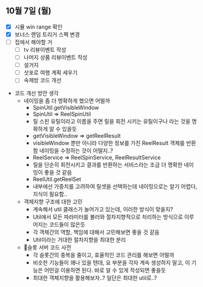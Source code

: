
## 10월 7일 (월)

- [x] 시뮬 win range 확인
- [x] 보너스 랜덤 트리거 스펙 변경
- [ ] 집에서 해야할 거
	- [ ] tv 리뷰이벤트 작성
	- [ ] 나머지 상품 리뷰이벤트 작성
	- [ ] 설거지
	- [ ] 삿포로 여행 계획 세우기
	- [ ] 숙제방 코드 개선

- 코드 개선 방안 생각
	- 네이밍을 좀 더 명확하게 했으면 어떨까
		- SpinUtil.getVisibleWindow
		- SpinUtil => ReelSpinUtil
		- 릴 스핀 유틸이라고 이름을 주면 릴을 회전 시키는 유틸이구나 라는 것을 명확하게 알 수 있을듯
		- getVisibleWindow => getReelResult
		- visibleWindow 뿐만 아니라 다양한 정보를 가진 ReelResult 객체를 반환함 네이밍을 수정하는 것이 어떨지..?
		- ReelService => ReelSpinService, ReelResultService
		- 릴을 단순히 회전시키고 결과를 반환하는 서비스라는 조금 더 명확한 네이밍이 좋을 것 같음
		- ReelUtil.getReelSet
		- 내부에선 가중치를 고려하여 릴셋을 선택하는데 네이밍으로는 알기 어렵다, 지식이 필요함..
	- 객체지향 구조에 대한 고민
		- 계속해서 util 클래스가 늘어가고 있는데, 이러한 방식이 맞을지?
		- Util에서 모든 파라미터를 불러와 절차지향적으로 처리하는 방식으로 이루어지는 코드들이 많은듯
		- 각 객체간의 역할, 책임에 대해서 고민해보면 좋을 것 같음
		- Util이라는 거대한 절차지향을 최대한 분리
	- 슬롯 서버 코드 사전
		- 각 슬롯간의 중복을 줄이고, 효율적인 코드 관리를 해보면 어떨까
		- 비슷한 기능들이 꽤나 있을 텐데, 요 부분을 각자 계속 생성하지 말고, 이 기능은 어떤걸 이용하면 된다. 바로 알 수 있게 작성되면 좋을듯
		- 최대한 객체지향을 활용해보자..? 일단은 최대한 util로..?